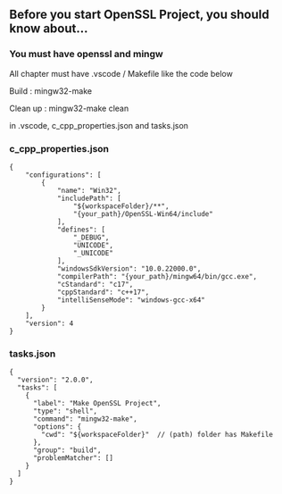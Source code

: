 ## Before you start OpenSSL Project, you should know about...

### You must have openssl and mingw

All chapter must have .vscode / Makefile like the code below

Build : mingw32-make

Clean up : mingw32-make clean



in .vscode, c_cpp_properties.json and tasks.json

### c_cpp_properties.json
```
{
    "configurations": [
        {
            "name": "Win32",
            "includePath": [
                "${workspaceFolder}/**",
                "{your_path}/OpenSSL-Win64/include"
            ],
            "defines": [
                "_DEBUG",
                "UNICODE",
                "_UNICODE"
            ],
            "windowsSdkVersion": "10.0.22000.0",
            "compilerPath": "{your_path}/mingw64/bin/gcc.exe",
            "cStandard": "c17",
            "cppStandard": "c++17",
            "intelliSenseMode": "windows-gcc-x64"
        }
    ],
    "version": 4
} 
```

### tasks.json
```
{
  "version": "2.0.0",
  "tasks": [
    {
      "label": "Make OpenSSL Project",
      "type": "shell",
      "command": "mingw32-make",
      "options": {
        "cwd": "${workspaceFolder}"  // (path) folder has Makefile
      },
      "group": "build",
      "problemMatcher": []
    }
  ]
}

```

